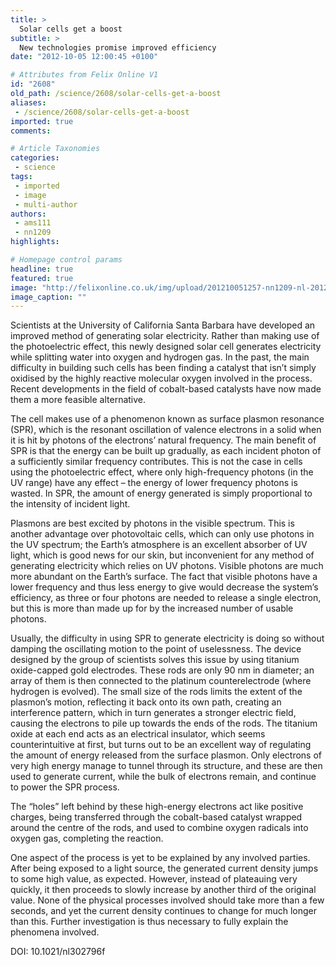 ```yaml
---
title: >
  Solar cells get a boost
subtitle: >
  New technologies promise improved efficiency
date: "2012-10-05 12:00:45 +0100"

# Attributes from Felix Online V1
id: "2608"
old_path: /science/2608/solar-cells-get-a-boost
aliases:
 - /science/2608/solar-cells-get-a-boost
imported: true
comments:

# Article Taxonomies
categories:
 - science
tags:
 - imported
 - image
 - multi-author
authors:
 - ams111
 - nn1209
highlights:

# Homepage control params
headline: true
featured: true
image: "http://felixonline.co.uk/img/upload/201210051257-nn1209-nl-2012-02796f_0005.jpeg"
image_caption: ""
---
```


Scientists at the University of California Santa Barbara have developed an improved method of generating solar electricity. Rather than making use of the photoelectric effect, this newly designed solar cell generates electricity while splitting water into oxygen and hydrogen gas. In the past, the main difficulty in building such cells has been finding a catalyst that isn’t simply oxidised by the highly reactive molecular oxygen involved in the process. Recent developments in the field of cobalt-based catalysts have now made them a more feasible alternative.

The cell makes use of a phenomenon known as surface plasmon resonance (SPR), which is the resonant oscillation of valence electrons in a solid when it is hit by photons of the electrons’ natural frequency. The main benefit of SPR is that the energy can be built up gradually, as each incident photon of a sufficiently similar frequency contributes. This is not the case in cells using the photoelectric effect, where only high-frequency photons (in the UV range) have any effect – the energy of lower frequency photons is wasted. In SPR, the amount of energy generated is simply proportional to the intensity of incident light.

Plasmons are best excited by photons in the visible spectrum. This is another advantage over photovoltaic cells, which can only use photons in the UV spectrum; the Earth’s atmosphere is an excellent absorber of UV light, which is good news for our skin, but inconvenient for any method of generating electricity which relies on UV photons. Visible photons are much more abundant on the Earth’s surface. The fact that visible photons have a lower frequency and thus less energy to give would decrease the system’s efficiency, as three or four photons are needed to release a single electron, but this is more than made up for by the increased number of usable photons.

Usually, the difficulty in using SPR to generate electricity is doing so without damping the oscillating motion to the point of uselessness. The device designed by the group of scientists solves this issue by using titanium oxide-capped gold electrodes. These rods are only 90 nm in diameter; an array of them is then connected to the platinum counterelectrode (where hydrogen is evolved). The small size of the rods limits the extent of the plasmon’s motion, reflecting it back onto its own path, creating an interference pattern, which in turn generates a stronger electric field, causing the electrons to pile up towards the ends of the rods. The titanium oxide at each end acts as an electrical insulator, which seems counterintuitive at first, but turns out to be an excellent way of regulating the amount of energy released from the surface plasmon. Only electrons of very high energy manage to tunnel through its structure, and these are then used to generate current, while the bulk of electrons remain, and continue to power the SPR process.

The “holes” left behind by these high-energy electrons act like positive charges, being transferred through the cobalt-based catalyst wrapped around the centre of the rods, and used to combine oxygen radicals into oxygen gas, completing the reaction.

One aspect of the process is yet to be explained by any involved parties. After being exposed to a light source, the generated current density jumps to some high value, as expected. However, instead of plateauing very quickly, it then proceeds to slowly increase by another third of the original value. None of the physical processes involved should take more than a few seconds, and yet the current density continues to change for much longer than this. Further investigation is thus necessary to fully explain the phenomena involved.

DOI: 10.1021/nl302796f

